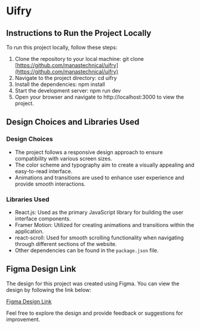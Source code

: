 # Uifry

## Instructions to Run the Project Locally

To run this project locally, follow these steps:

1. Clone the repository to your local machine:
   git clone [https://github.com/manastechnical/uifry](https://github.com/manastechnical/uifry)
2. Navigate to the project directory:
  cd uifry
3. Install the dependencies:
  npm install
4. Start the development server:
  npm run dev
5. Open your browser and navigate to http://localhost:3000 to view the project.

## Design Choices and Libraries Used

### Design Choices
- The project follows a responsive design approach to ensure compatibility with various screen sizes.
- The color scheme and typography aim to create a visually appealing and easy-to-read interface.
- Animations and transitions are used to enhance user experience and provide smooth interactions.

### Libraries Used
- React.js: Used as the primary JavaScript library for building the user interface components.
- Framer Motion: Utilized for creating animations and transitions within the application.
- react-scroll: Used for smooth scrolling functionality when navigating through different sections of the website.
- Other dependencies can be found in the `package.json` file.

## Figma Design Link

The design for this project was created using Figma. You can view the design by following the link below:

[Figma Design Link]([https://www.figma.com/your-figma-design](https://www.figma.com/design/dvc71PcUEYRKrtnZOapRtI/App-Landing-Page-Finance-Bank-Money-(Community)?m=dev&node-id=0-1&t=uyErxTIHgm8nS2dC-1))

Feel free to explore the design and provide feedback or suggestions for improvement.


